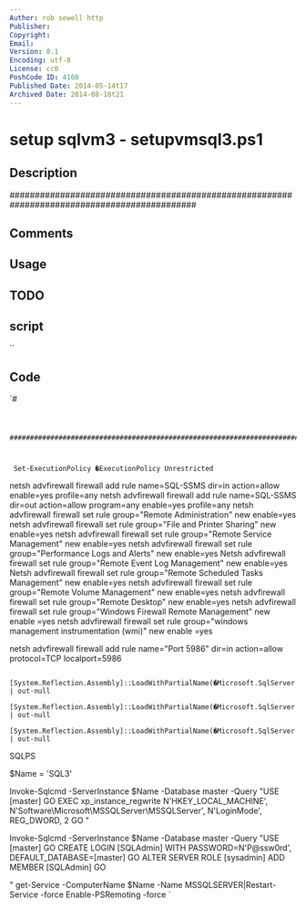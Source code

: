 ```yaml
---
Author: rob sewell http
Publisher: 
Copyright: 
Email: 
Version: 0.1
Encoding: utf-8
License: cc0
PoshCode ID: 4160
Published Date: 2014-05-14t17
Archived Date: 2014-08-18t21
---
```


# setup sqlvm3 - setupvmsql3.ps1

## Description

#############################################################################################

## Comments



## Usage



## TODO



## script

``

## Code

`#
 #
       #############################################################################################
 #
 #
 #
 
    
 
     Set-ExecutionPolicy �ExecutionPolicy Unrestricted
 
 
 
 netsh advfirewall firewall add rule name=SQL-SSMS dir=in action=allow enable=yes profile=any
 netsh advfirewall firewall add rule name=SQL-SSMS dir=out action=allow program=any enable=yes profile=any
 netsh advfirewall firewall set rule group="Remote Administration" new enable=yes
 netsh advfirewall firewall set rule group="File and Printer Sharing" new enable=yes
 netsh advfirewall firewall set rule group="Remote Service Management" new enable=yes
 netsh advfirewall firewall set rule group="Performance Logs and Alerts" new enable=yes
 Netsh advfirewall firewall set rule group="Remote Event Log Management" new enable=yes
 Netsh advfirewall firewall set rule group="Remote Scheduled Tasks Management" new enable=yes
 netsh advfirewall firewall set rule group="Remote Volume Management" new enable=yes
 netsh advfirewall firewall set rule group="Remote Desktop" new enable=yes
 netsh advfirewall firewall set rule group="Windows Firewall Remote Management" new enable =yes
 netsh advfirewall firewall set rule group="windows management instrumentation (wmi)" new enable =yes
 
 netsh advfirewall firewall add rule name="Port 5986" dir=in action=allow protocol=TCP localport=5986
 
     [System.Reflection.Assembly]::LoadWithPartialName(�Microsoft.SqlServer.SMO�)  | out-null
     [System.Reflection.Assembly]::LoadWithPartialName(�Microsoft.SqlServer.SMOExtended�)  | out-null
     [System.Reflection.Assembly]::LoadWithPartialName(�Microsoft.SqlServer.SqlWmiManagement�) | out-null
 
 SQLPS
 
 $Name = 'SQL3'
 
 Invoke-Sqlcmd -ServerInstance $Name -Database master -Query "USE [master]
 GO
 EXEC xp_instance_regwrite N'HKEY_LOCAL_MACHINE', N'Software\Microsoft\MSSQLServer\MSSQLServer', N'LoginMode', REG_DWORD, 2
 GO
 "
 
 
 Invoke-Sqlcmd -ServerInstance $Name  -Database master -Query "USE [master]
 GO
 CREATE LOGIN [SQLAdmin] WITH PASSWORD=N'P@ssw0rd', DEFAULT_DATABASE=[master]
 GO
 ALTER SERVER ROLE [sysadmin] ADD MEMBER [SQLAdmin]
 GO
 
 "
 get-Service -ComputerName $Name  -Name MSSQLSERVER|Restart-Service -force
 Enable-PSRemoting -force
`

